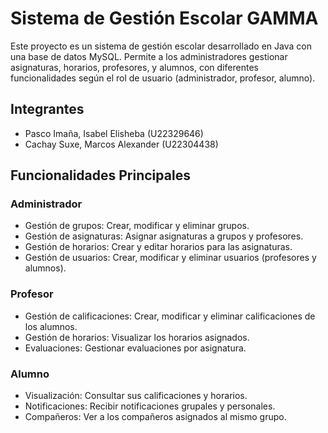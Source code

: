 # Sistema de Gestión Escolar GAMMA
Este proyecto es un sistema de gestión escolar desarrollado en Java con una base de datos MySQL. Permite a los administradores gestionar asignaturas, horarios, profesores, y alumnos, con diferentes funcionalidades según el rol de usuario (administrador, profesor, alumno).

## Integrantes
- Pasco Imaña, Isabel Elisheba (U22329646)
- Cachay Suxe, Marcos Alexander (U22304438)
## Funcionalidades Principales
### Administrador
- Gestión de grupos: Crear, modificar y eliminar grupos.
- Gestión de asignaturas: Asignar asignaturas a grupos y profesores.
- Gestión de horarios: Crear y editar horarios para las asignaturas.
- Gestión de usuarios: Crear, modificar y eliminar usuarios (profesores y alumnos).
### Profesor
- Gestión de calificaciones: Crear, modificar y eliminar calificaciones de los alumnos.
- Gestión de horarios: Visualizar los horarios asignados.
- Evaluaciones: Gestionar evaluaciones por asignatura.
### Alumno
- Visualización: Consultar sus calificaciones y horarios.
- Notificaciones: Recibir notificaciones grupales y personales.
- Compañeros: Ver a los compañeros asignados al mismo grupo.
